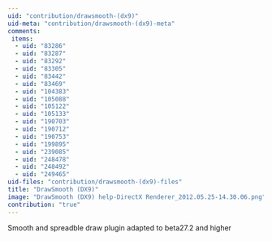 ```yaml
---
uid: "contribution/drawsmooth-(dx9)"
uid-meta: "contribution/drawsmooth-(dx9)-meta"
comments: 
 items: 
  - uid: "83286"
  - uid: "83287"
  - uid: "83292"
  - uid: "83305"
  - uid: "83442"
  - uid: "83469"
  - uid: "104383"
  - uid: "105088"
  - uid: "105122"
  - uid: "105133"
  - uid: "190703"
  - uid: "190712"
  - uid: "190753"
  - uid: "199895"
  - uid: "239085"
  - uid: "248478"
  - uid: "248492"
  - uid: "249465"
uid-files: "contribution/drawsmooth-(dx9)-files"
title: "DrawSmooth (DX9)"
image: "DrawSmooth (DX9) help-DirectX Renderer_2012.05.25-14.30.06.png"
contribution: "true"
---
```


Smooth and spreadble draw plugin adapted to beta27.2 and higher
